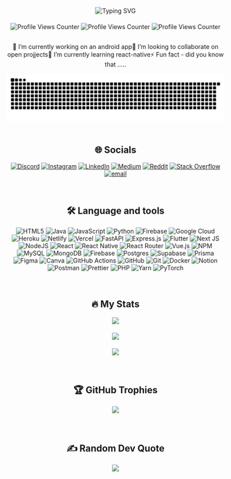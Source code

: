 <div align="center">
  <img src="https://readme-typing-svg.demolab.com?font=IBM+Plex+Mono&size=35&duration=3000&pause=700&color=40DC5B&center=true&vCenter=true&width=500&height=70&lines=Hi+there+%F0%9F%91%8B;I'm+Pamudu+Wijesingha" alt="Typing SVG" />
</div>


<div align="center" style="padding-top: 20px;">
<img src="https://komarev.com/ghpvc/?username=PamuduW&base=200" alt="Profile Views Counter" />
<img src="https://komarev.com/ghpvc/?username=PamuduW&base=200" alt="Profile Views Counter" />
<img src="https://komarev.com/ghpvc/?username=PamuduW&base=200" alt="Profile Views Counter" />
</div>


<div align="center">
  <h2></h2>
  <p>
    🔭 I’m currently working on an android app👯 I’m looking to collaborate on open projjects🌱 I’m currently learning react-native⚡ Fun fact - did you know that .....
  </p>
</div>


<picture>
  <source media="(prefers-color-scheme: dark)" srcset="https://raw.githubusercontent.com/PamuduW/PamuduW/output/github-snake-dark.svg" />
  <source media="(prefers-color-scheme: light)" srcset="https://raw.githubusercontent.com/PamuduW/PamuduW/output/github-snake.svg" />
  <img alt="github-snake" src="https://raw.githubusercontent.com/PamuduW/PamuduW/output/github-snake.svg" />
</picture>


<div align="center" style="padding-top: 20px;">
  <h2>🌐 Socials </h2>
  
  [![Discord](https://img.shields.io/badge/Discord-%237289DA.svg?logo=discord&logoColor=white)](https://discord.gg/nutty.0_o.lk) [![Instagram](https://img.shields.io/badge/Instagram-%23E4405F.svg?logo=Instagram&logoColor=white)](https://instagram.com/pamudu_w) [![LinkedIn](https://img.shields.io/badge/LinkedIn-%230077B5.svg?logo=linkedin&logoColor=white)](https://linkedin.com/in/pamudu-wijesingha-837104294) [![Medium](https://img.shields.io/badge/Medium-12100E?logo=medium&logoColor=white)](https://medium.com/@Pamudu_wijesingha) [![Reddit](https://img.shields.io/badge/Reddit-%23FF4500.svg?logo=Reddit&logoColor=white)](https://reddit.com/user/dunkin_donut_) [![Stack Overflow](https://img.shields.io/badge/-Stackoverflow-FE7A16?logo=stack-overflow&logoColor=white)](https://stackoverflow.com/users/pamudu_w) [![email](https://img.shields.io/badge/Email-D14836?logo=gmail&logoColor=white)](mailto:pamuduwijesingha2k20@gmail.com)
</div>


<div align="center" style="padding-top: 20px;">
  <h2>🛠 Language and tools</h2>

  ![HTML5](https://img.shields.io/badge/html5-%23E34F26.svg?style=for-the-badge&logo=html5&logoColor=white) ![Java](https://img.shields.io/badge/java-%23ED8B00.svg?style=for-the-badge&logo=openjdk&logoColor=white) ![JavaScript](https://img.shields.io/badge/javascript-%23323330.svg?style=for-the-badge&logo=javascript&logoColor=%23F7DF1E) ![Python](https://img.shields.io/badge/python-3670A0?style=for-the-badge&logo=python&logoColor=ffdd54) ![Firebase](https://img.shields.io/badge/firebase-%23039BE5.svg?style=for-the-badge&logo=firebase) ![Google Cloud](https://img.shields.io/badge/GoogleCloud-%234285F4.svg?style=for-the-badge&logo=google-cloud&logoColor=white) ![Heroku](https://img.shields.io/badge/heroku-%23430098.svg?style=for-the-badge&logo=heroku&logoColor=white) ![Netlify](https://img.shields.io/badge/netlify-%23000000.svg?style=for-the-badge&logo=netlify&logoColor=#00C7B7) ![Vercel](https://img.shields.io/badge/vercel-%23000000.svg?style=for-the-badge&logo=vercel&logoColor=white) ![FastAPI](https://img.shields.io/badge/FastAPI-005571?style=for-the-badge&logo=fastapi) ![Express.js](https://img.shields.io/badge/express.js-%23404d59.svg?style=for-the-badge&logo=express&logoColor=%2361DAFB) ![Flutter](https://img.shields.io/badge/Flutter-%2302569B.svg?style=for-the-badge&logo=Flutter&logoColor=white) ![Next JS](https://img.shields.io/badge/Next-black?style=for-the-badge&logo=next.js&logoColor=white) ![NodeJS](https://img.shields.io/badge/node.js-6DA55F?style=for-the-badge&logo=node.js&logoColor=white) ![React](https://img.shields.io/badge/react-%2320232a.svg?style=for-the-badge&logo=react&logoColor=%2361DAFB) ![React Native](https://img.shields.io/badge/react_native-%2320232a.svg?style=for-the-badge&logo=react&logoColor=%2361DAFB) ![React Router](https://img.shields.io/badge/React_Router-CA4245?style=for-the-badge&logo=react-router&logoColor=white) ![Vue.js](https://img.shields.io/badge/vue.js-%2335495e.svg?style=for-the-badge&logo=vuedotjs&logoColor=%234FC08D) ![NPM](https://img.shields.io/badge/NPM-%23CB3837.svg?style=for-the-badge&logo=npm&logoColor=white) ![MySQL](https://img.shields.io/badge/mysql-4479A1.svg?style=for-the-badge&logo=mysql&logoColor=white) ![MongoDB](https://img.shields.io/badge/MongoDB-%234ea94b.svg?style=for-the-badge&logo=mongodb&logoColor=white) ![Firebase](https://img.shields.io/badge/firebase-a08021?style=for-the-badge&logo=firebase&logoColor=ffcd34) ![Postgres](https://img.shields.io/badge/postgres-%23316192.svg?style=for-the-badge&logo=postgresql&logoColor=white) ![Supabase](https://img.shields.io/badge/Supabase-3ECF8E?style=for-the-badge&logo=supabase&logoColor=white) ![Prisma](https://img.shields.io/badge/Prisma-3982CE?style=for-the-badge&logo=Prisma&logoColor=white) ![Figma](https://img.shields.io/badge/figma-%23F24E1E.svg?style=for-the-badge&logo=figma&logoColor=white) ![Canva](https://img.shields.io/badge/Canva-%2300C4CC.svg?style=for-the-badge&logo=Canva&logoColor=white) ![GitHub Actions](https://img.shields.io/badge/github%20actions-%232671E5.svg?style=for-the-badge&logo=githubactions&logoColor=white) ![GitHub](https://img.shields.io/badge/github-%23121011.svg?style=for-the-badge&logo=github&logoColor=white) ![Git](https://img.shields.io/badge/git-%23F05033.svg?style=for-the-badge&logo=git&logoColor=white) ![Docker](https://img.shields.io/badge/docker-%230db7ed.svg?style=for-the-badge&logo=docker&logoColor=white) ![Notion](https://img.shields.io/badge/Notion-%23000000.svg?style=for-the-badge&logo=notion&logoColor=white) ![Postman](https://img.shields.io/badge/Postman-FF6C37?style=for-the-badge&logo=postman&logoColor=white) ![Prettier](https://img.shields.io/badge/prettier-%23F7B93E.svg?style=for-the-badge&logo=prettier&logoColor=black) ![PHP](https://img.shields.io/badge/php-%23777BB4.svg?style=for-the-badge&logo=php&logoColor=white) ![Yarn](https://img.shields.io/badge/yarn-%232C8EBB.svg?style=for-the-badge&logo=yarn&logoColor=white) ![PyTorch](https://img.shields.io/badge/PyTorch-%23EE4C2C.svg?style=for-the-badge&logo=PyTorch&logoColor=white)
</div>


<div align="center" style="padding-top: 20px;">
  <h2>🔥 My Stats</h2>

  ![](https://github-readme-stats.vercel.app/api?username=PamuduW&theme=react&hide_border=false&include_all_commits=false&count_private=false)<br/><br/>
  ![](https://nirzak-streak-stats.vercel.app/?user=PamuduW&theme=react&hide_border=false)<br/><br/>
  ![](https://github-readme-stats.vercel.app/api/top-langs/?username=PamuduW&theme=react&hide_border=false&include_all_commits=false&count_private=false&layout=compact)
</div>


<div align="center" style="padding-top: 20px;">
  <h2>🏆 GitHub Trophies</h2>

  ![](https://github-profile-trophy.vercel.app/?username=PamuduW&theme=react&no-frame=false&no-bg=true&margin-w=4)
</div>


<div align="center" style="padding-top: 20px;">
  <h2>✍️ Random Dev Quote</h2>

  ![](https://quotes-github-readme.vercel.app/api?type=horizontal&theme=light)
</div>